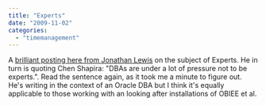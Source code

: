```yaml
---
title: "Experts"
date: "2009-11-02"
categories: 
  - "timemanagement"
---
```


A [brilliant posting here from Jonathan Lewis](http://jonathanlewis.wordpress.com/2009/10/18/experts/) on the subject of Experts. He in turn is quoting Chen Shapira: "DBAs are under a lot of pressure not to be experts.". Read the sentence again, as it took me a minute to figure out. He's writing in the context of an Oracle DBA but I think it's equally applicable to those working with an looking after installations of OBIEE et al.
